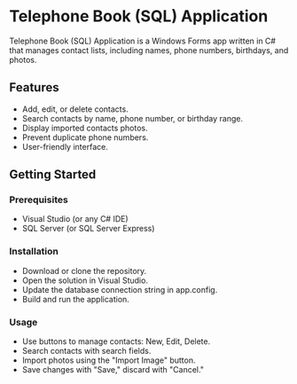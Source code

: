 # Telephone Book (SQL) Application
Telephone Book (SQL) Application is a Windows Forms app written in C# that manages contact lists, including names, phone numbers, birthdays, and photos.

## Features
+    Add, edit, or delete contacts.
+    Search contacts by name, phone number, or birthday range.
+    Display imported contacts photos.
+    Prevent duplicate phone numbers.
+    User-friendly interface.

## Getting Started
### Prerequisites
+    Visual Studio (or any C# IDE)
+    SQL Server (or SQL Server Express)

### Installation
+   Download or clone the repository.
+    Open the solution in Visual Studio.
+    Update the database connection string in app.config.
+    Build and run the application.

### Usage
+    Use buttons to manage contacts: New, Edit, Delete.
+    Search contacts with search fields.
+    Import photos using the "Import Image" button.
+    Save changes with "Save," discard with "Cancel."
